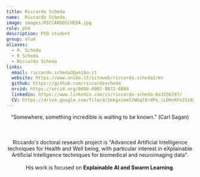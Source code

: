 ```yaml
---
title: Riccardo Scheda
name:  Riccardo Scheda
image: images/RICCARDOSCHEDA.jpg
role: phd
description: PhD student
group: alum
aliases:
  - R. Scheda
  - R Scheda
  - Riccardo Scheda
links:
  email: riccardo.scheda2@unibo.it
  website: https://www.unibo.it/sitoweb/riccardo.scheda2/en
  github: https://github.com/riccardoscheda 
  orcid: https://orcid.org/0000-0002-8872-6804 
  linkedin: https://www.linkedin.com/in/riccardo-scheda-6a3256197/ 
  CV: https://drive.google.com/file/d/1mkgximeXJWGql8rdPo_iLDHcKFeZSi03/view?usp=sharing 
---
```


<center>“Somewhere, something incredible is waiting to be known.”  (Carl Sagan)<br><br><br><br>Riccardo's doctoral research project is "Advanced Artificial Intelligence techniques for Health and Well being, with particular interest in eXplainable Artificial Intelligence techniques for biomedical and neuroimaging data".<br><br>His work is focused on <b>Explainable AI and Swarm Learning</b>.</center>
  
